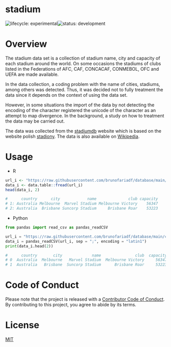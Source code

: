 # stadium
![lifecycle:
experimental](https://img.shields.io/badge/lifecycle-experimental-lightgrey)![status:
development](https://img.shields.io/badge/status-development-blue)

# Overview

The stadium data set is a collection of stadium name, city and capacity of each stadium around the world. On some occasions the stadiums of clubs listed in the Federations of AFC, CAF, CONCACAF, CONMEBOL, OFC and UEFA are made available.

In the data collection, a coding problem with the name of cities, stadiums, among others was detected. Thus, it was decided not to fully treatment the data since it depends on the context of using the data set.

However, in some situations the import of the data by not detecting the encoding of the character registered the unicode of the character as an attempt to map divergence. In the background, a study on how to treatment the data may be carried out.

The data was collected from the [stadiumdb](http://stadiumdb.com/) website which is based on the website polish [stadiony](http://stadiony.net/). The data is also available on [Wikipedia](https://en.wikipedia.org/wiki/List_of_stadiums_by_capacity).

# Usage

- R
``` r
url_i <- "https://raw.githubusercontent.com/brunofariadf/database/main/csv/stadium.csv"
data_i <- data.table::fread(url_i)
head(data_i, 2)

#      country      city            name              club capacity
# 1: Australia Melbourne  Marvel Stadium Melbourne Victory    56347
# 2: Australia  Brisbane Suncorp Stadium     Brisbane Roar    53223
```

- Python
``` python
from pandas import read_csv as pandas_readCSV

url_i = "https://raw.githubusercontent.com/brunofariadf/database/main/csv/stadium.csv"
data_i = pandas_readCSV(url_i, sep = ";", encoding = "latin1")
print(data_i.head(2))

#      country       city             name               club  capacity
# 0  Australia  Melbourne   Marvel Stadium  Melbourne Victory     56347
# 1  Australia   Brisbane  Suncorp Stadium      Brisbane Roar     53223
```

# Code of Conduct

Please note that the project is released with a [Contributor
Code of
Conduct](https://contributor-covenant.org/version/2/0/CODE_OF_CONDUCT.html). By contributing to this project, you agree to abide by its terms.

# License

[MIT](https://github.com/brunofariadf/database/blob/main/LICENSE)